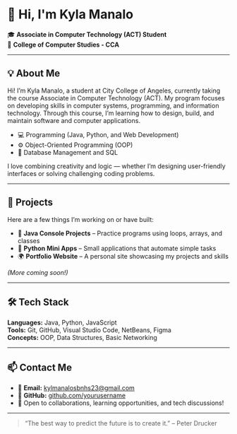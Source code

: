 # 👋 Hi, I'm Kyla Manalo

🎓 **Associate in Computer Technology (ACT) Student**  
🏫 **College of Computer Studies - CCA**

---

## 💡 About Me
Hi! I’m Kyla Manalo, a student at City College of Angeles, currently taking the course Associate in Computer Technology (ACT).
My program focuses on developing skills in computer systems, programming, and information technology. Through this course, I’m learning how to design, build, and maintain software and computer applications.

- 💻 Programming (Java, Python, and Web Development)
- ⚙️ Object-Oriented Programming (OOP)
- 🧩 Database Management and SQL


I love combining creativity and logic — whether I’m designing user-friendly interfaces or solving challenging coding problems.

---

## 🚀 Projects
Here are a few things I’m working on or have built:

- 🧾 **Java Console Projects** – Practice programs using loops, arrays, and classes  
- 🐍 **Python Mini Apps** – Small applications that automate simple tasks  
- 🌍 **Portfolio Website** – A personal site showcasing my projects and skills  

*(More coming soon!)*

---

## 🛠️ Tech Stack
**Languages:** Java, Python, JavaScript  
**Tools:** Git, GitHub, Visual Studio Code, NetBeans, Figma  
**Concepts:** OOP, Data Structures, Basic Networking

---

## 📫 Contact Me
- 📧 **Email:** kylmanalosbnhs23@gmail.com  
- 💼 **GitHub:** [github.com/yourusername](https://github.com/yourusername)  
- 🌟 Open to collaborations, learning opportunities, and tech discussions!

---

> “The best way to predict the future is to create it.” – Peter Drucker
